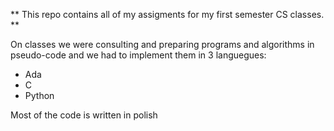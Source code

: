 **  This repo contains all of my assigments for my first semester CS classes. **

On classes we were consulting and preparing programs and algorithms in pseudo-code and we had to implement them in 3 languegues:
- Ada
- C
- Python

Most of the code is written in polish
